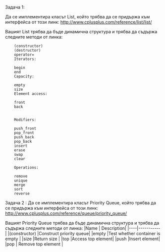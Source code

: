 Задача 1:

Да се имплементира класът List, който трябва да се придържа към интерфейса от този линк: http://www.cplusplus.com/reference/list/list/

Вашият List трябва да бъде динамична структура и трябва да съдържа следните методи от линка:
```
	(constructor)
	(destructor)
	operator=
	Iterators:

	begin
	end
	Capacity:

	empty
	size
	Element access:

	front
	back


	Modifiers:

	push_front
	pop_front
	push_back
	pop_back
	insert
	erase
	swap
	clear

	Operations:

	remove
	unique
	merge
	sort
	reverse
```

Задача 2 :
Да се имплементира класът Priority Queue, който трябва да се придържа към интерфейса от този линк: http://www.cplusplus.com/reference/queue/priority_queue/

Вашият Priority Queue трябва да бъде динамична структура и трябва да съдържа следните методи от линка:
|Name | Description|
|----|-----------|
|(constructor) |Construct priority queue|
|empty |Test whether container is empty |
|size |Return size |
|top |Access top element|
|push |Insert element| 
|pop | Remove top element |
